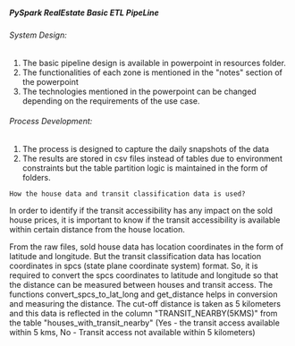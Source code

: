##### PySpark RealEstate Basic ETL PipeLine

###### System Design:
1. The basic pipeline design is available in powerpoint in resources folder.
2. The functionalities of each zone is mentioned in the "notes" section of the powerpoint
3. The technologies mentioned in the powerpoint can be changed depending on the requirements of the use case.

###### Process Development:
1. The process is designed to capture the daily snapshots of the data
2. The results are stored in csv files instead of tables due to environment constraints but the table partition logic 
    is maintained in the form of folders.

`How the house data and transit classification data is used?`

In order to identify if the transit accessibility has any impact on the sold house prices, it is important to know if 
the transit accessibility is available within certain distance from the house location.
 
From the raw files, sold house data has location coordinates in the form of latitude and longitude. But the 
transit classification data has location coordinates in spcs (state plane coordinate system) format. So, it is required
to convert the spcs coordinates to latitude and longitude so that the distance can be measured between houses and 
transit access. The functions convert_spcs_to_lat_long and get_distance helps in conversion and measuring the distance. 
The cut-off distance is taken as 5 kilometers and this data is reflected in the column "TRANSIT_NEARBY(5KMS)" from the 
table  "houses_with_transit_nearby" (Yes - the transit access available within 5 kms, No - Transit access not 
available within 5 kilometers)

